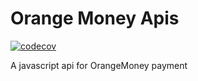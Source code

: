 # Orange Money Apis
[![codecov](https://codecov.io/gh/karibu-cap/orange_money_apis/branch/dev/graph/badge.svg?token=ODEACR6NKE)](https://codecov.io/gh/karibu-cap/orange_money_apis)


A javascript api for OrangeMoney payment
